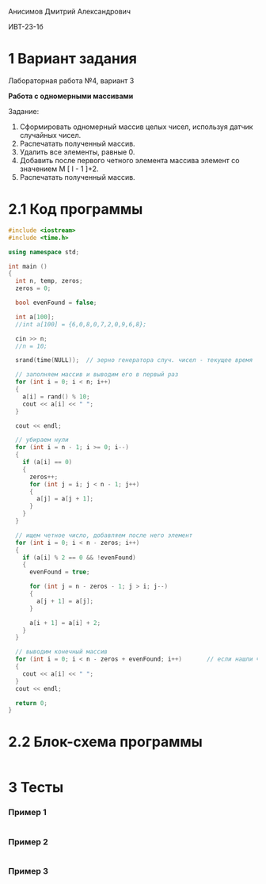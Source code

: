 Анисимов Дмитрий Александрович

ИВТ-23-1б

# 1 Вариант задания

Лабораторная работа №4, вариант 3

**Работа с одномерными массивами** 

Задание:

1. Сформировать одномерный массив целых чисел, используя датчик случайных чисел.
2. Распечатать полученный массив.
3. Удалить все элементы, равные 0.
4. Добавить после первого четного элемента массива элемент со значением M [ I - 1 ]+2.
5. Распечатать полученный массив.

# 2.1 Код программы

```cpp
#include <iostream>
#include <time.h>

using namespace std;

int main () 
{
  int n, temp, zeros;
  zeros = 0;

  bool evenFound = false;

  int a[100];
  //int a[100] = {6,0,8,0,7,2,0,9,6,8};

  cin >> n;
  //n = 10;

  srand(time(NULL));  // зерно генератора случ. чисел - текущее время

  // заполняем массив и выводим его в первый раз
  for (int i = 0; i < n; i++)
  {
    a[i] = rand() % 10;
    cout << a[i] << " ";
  }

  cout << endl;

  // убираем нули
  for (int i = n - 1; i >= 0; i--)
  {
    if (a[i] == 0)
    {
      zeros++;
      for (int j = i; j < n - 1; j++)
      {
        a[j] = a[j + 1]; 
      }
    }
  }

  // ищем четное число, добавляем после него элемент
  for (int i = 0; i < n - zeros; i++)
  {
    if (a[i] % 2 == 0 && !evenFound)
    {
      evenFound = true;

      for (int j = n - zeros - 1; j > i; j--)
      {
        a[j + 1] = a[j];
      }

      a[i + 1] = a[i] + 2;
    }
  }

  // выводим конечный массив
  for (int i = 0; i < n - zeros + evenFound; i++)       // если нашли четное, выводим на 1 элемент больше
  {
    cout << a[i] << " ";
  }
  cout << endl;

  return 0;
}


```

# 2.2 Блок-схема программы

<image src ="">

# 3 Тесты

### Пример 1

<image src = "">

### Пример 2

<image src = "">

### Пример 3

<image src = "">


